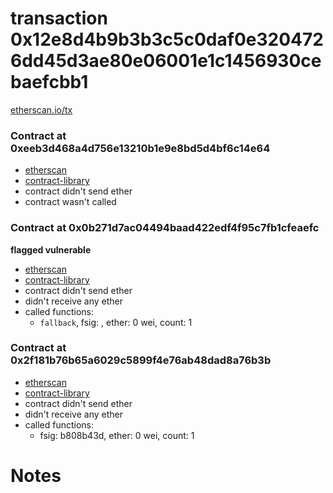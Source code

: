 # transaction 0x12e8d4b9b3b3c5c0daf0e3204726dd45d3ae80e06001e1c1456930cebaefcbb1

[etherscan.io/tx](https://etherscan.io/tx/0x12e8d4b9b3b3c5c0daf0e3204726dd45d3ae80e06001e1c1456930cebaefcbb1)


### Contract at 0xeeb3d468a4d756e13210b1e9e8bd5d4bf6c14e64

* [etherscan](https://etherscan.io/address/0xeeb3d468a4d756e13210b1e9e8bd5d4bf6c14e64)
* [contract-library](https://contract-library.com/contracts/Ethereum/eeb3d468a4d756e13210b1e9e8bd5d4bf6c14e64)
* contract didn't send ether
* contract wasn't called


### Contract at 0x0b271d7ac04494baad422edf4f95c7fb1cfeaefc

**flagged vulnerable**

* [etherscan](https://etherscan.io/address/0x0b271d7ac04494baad422edf4f95c7fb1cfeaefc)
* [contract-library](https://contract-library.com/contracts/Ethereum/0b271d7ac04494baad422edf4f95c7fb1cfeaefc)
* contract didn't send ether
* didn't receive any ether
* called functions:
    * `fallback`, fsig: , ether: 0 wei, count: 1


### Contract at 0x2f181b76b65a6029c5899f4e76ab48dad8a76b3b

* [etherscan](https://etherscan.io/address/0x2f181b76b65a6029c5899f4e76ab48dad8a76b3b)
* [contract-library](https://contract-library.com/contracts/Ethereum/2f181b76b65a6029c5899f4e76ab48dad8a76b3b)
* contract didn't send ether
* didn't receive any ether
* called functions:
    * fsig: b808b43d, ether: 0 wei, count: 1

# Notes

